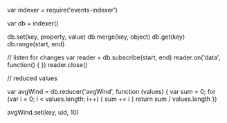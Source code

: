var indexer = require('events-indexer')

var db = indexer()

db.set(key, property, value)
db.merge(key, object)
db.get(key)
db.range(start, end)

// listen for changes
var reader = db.subscribe(start, end)
reader.on('data', function() { })
reader.close()

// reduced values

var avgWind = db.reducer('avgWind', function (values) {
  var sum = 0;
  for (var i = 0; i < values.length; i++) {
    sum += i
  }
  return sum / values.length
})

avgWind.set(key, uid, 10)